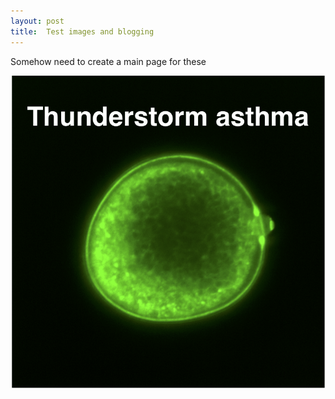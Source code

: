 ```yaml
---
layout: post
title:  Test images and blogging
---
```


Somehow need to create a main page for these


![Is this the pollen image?](/projects/asthma.png)
